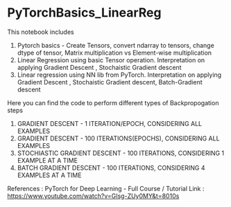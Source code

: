 # PyTorchBasics_LinearReg
This notebook includes 
1. Pytorch basics - Create Tensors, convert ndarray to tensors, change dtype of tensor, Matrix multiplication vs Element-wise multiplication
2. Linear Regression using basic Tensor operation. Interpretation on applying Gradient Descent , Stochaistic Gradient descent
3. Linear regression using NN lib from PyTorch. Interpretation on applying Gradient Descent , Stochaistic Gradient descent, Batch-Gradient descent

Here you can find the code to perform different types of Backpropogation steps
1. GRADIENT DESCENT -   1 ITERATION/EPOCH, CONSIDERING ALL EXAMPLES
2. GRADIENT DESCENT -  100 ITERATIONS(EPOCHS), CONSIDERING ALL EXAMPLES
3. STOCHIASTIC GRADIENT DESCENT - 100 ITERATIONS, CONSIDERING 1 EXAMPLE AT A TIME 
4. BATCH GRADIENT DESCENT - 100 ITERATIONS, CONSIDERING 4 EXAMPLES AT A TIME

References : PyTorch for Deep Learning - Full Course / Tutorial
Link : https://www.youtube.com/watch?v=GIsg-ZUy0MY&t=8010s
